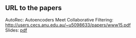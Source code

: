 ## URL to the papers

AutoRec: Autoencoders Meet Collaborative Filtering: http://users.cecs.anu.edu.au/~u5098633/papers/www15.pdf  
Slides: [pdf](slides.pdf)
